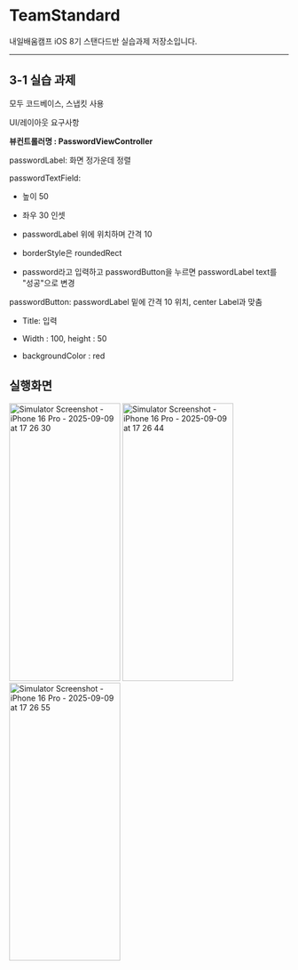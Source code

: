 # TeamStandard

내일배움캠프 iOS 8기 스탠다드반 실습과제 저장소입니다.

---
## 3-1 실습 과제 

모두 코드베이스, 스냅킷 사용

UI/레이아웃 요구사항

**뷰컨트롤러명 : PasswordViewController**

passwordLabel: 화면 정가운데 정렬


passwordTextField:

  - 높이 50
  
  - 좌우 30 인셋
  
  - passwordLabel 위에 위치하며 간격 10
  
  - borderStyle은 roundedRect
  
  - password라고 입력하고 passwordButton을 누르면 passwordLabel text를 "성공"으로 변경


passwordButton: passwordLabel 밑에 간격 10 위치, center Label과 맞춤

  - Title: 입력
  
  - Width : 100, height : 50
  
  - backgroundColor : red


## 실행화면
<img width="200" height="500" alt="Simulator Screenshot - iPhone 16 Pro - 2025-09-09 at 17 26 30" src="https://github.com/user-attachments/assets/91a0e6a6-6517-402a-8231-55bb1b084026" />

<img width="200" height="500" alt="Simulator Screenshot - iPhone 16 Pro - 2025-09-09 at 17 26 44" src="https://github.com/user-attachments/assets/762b7500-d9f0-4f92-91d9-51ed5bc252e0" />

<img width="200" height="500" alt="Simulator Screenshot - iPhone 16 Pro - 2025-09-09 at 17 26 55" src="https://github.com/user-attachments/assets/79f3b5dc-9a5d-4a6c-bf93-ff19e9784164" />

